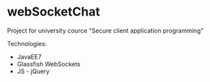 # webSocketChat
Project for university cource "Secure client application programming"
 
Technologies:
* JavaEE7
* Glassfish WebSockets
* JS - jQuery
